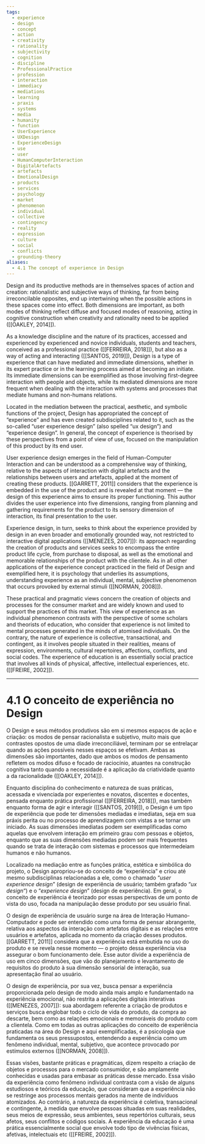 ```yaml
---
tags:
  - experience
  - design
  - concept
  - action
  - creativity
  - rationality
  - subjectivity
  - cognition
  - discipline
  - ProfessionalPractice
  - profession
  - interaction
  - immediacy
  - mediations
  - learning
  - praxis
  - systems
  - media
  - humanity
  - function
  - UserExperience
  - UXDesign
  - ExperienceDesign
  - use
  - user
  - HumanComputerInteraction
  - DigitalArtefacts
  - artefacts
  - EmotionalDesign
  - products
  - services
  - psychology
  - market
  - phenomenon
  - individual
  - collective
  - contingency
  - reality
  - expression
  - culture
  - social
  - conflicts
  - grounding-theory
aliases:
  - 4.1 The concept of experience in Design
---
```

Design and its productive methods are in themselves spaces of action and creation: rationalistic and subjective ways of thinking, far from being irreconcilable opposites, end up intertwining when the possible actions in these spaces come into effect. Both dimensions are important, as both modes of thinking reflect diffuse and focused modes of reasoning, acting in cognitive construction when creativity and rationality need to be applied ([[OAKLEY, 2014]]).

As a knowledge discipline and the nature of its practices, accessed and experienced by experienced and novice individuals, students and teachers, conceived as a professional practice ([[FERREIRA, 2018]]), but also as a way of acting and interacting ([[SANTOS, 2019]]), Design is a type of experience that can have mediated and immediate dimensions, whether in its expert practice or in the learning process aimed at becoming an initiate. Its immediate dimensions can be exemplified as those involving first-degree interaction with people and objects, while its mediated dimensions are more frequent when dealing with the interaction with systems and processes that mediate humans and non-humans relations.

Located in the mediation between the practical, aesthetic, and symbolic functions of the project, Design has appropriated the concept of “experience” and has even created subdisciplines related to it, such as the so-called “user experience design” (also spelled “ux design”) and “experience design”. In general, the concept of experience is theorised by these perspectives from a point of view of use, focused on the manipulation of this product by its end user.

User experience design emerges in the field of Human-Computer Interaction and can be understood as a comprehensive way of thinking, relative to the aspects of interaction with digital artefacts and the relationships between users and artefacts, applied at the moment of creating these products. [[GARRETT, 2011]] considers that the experience is embedded in the use of the product and is revealed at that moment — the design of this experience aims to ensure its proper functioning. This author divides the user experience into five dimensions, ranging from planning and gathering requirements for the product to its sensory dimension of interaction, its final presentation to the user.

Experience design, in turn, seeks to think about the experience provided by design in an even broader and emotionally grounded way, not restricted to interactive digital applications ([[MENEZES, 2007]]): its approach regarding the creation of products and services seeks to encompass the entire product life cycle, from purchase to disposal, as well as the emotional and memorable relationships of the product with the clientele. As in all other applications of the experience concept practiced in the field of Design and exemplified here, it is psychology that underlies its assumptions, understanding experience as an individual, mental, subjective phenomenon that occurs provoked by external stimuli ([[NORMAN, 2008]]).

These practical and pragmatic views concern the creation of objects and processes for the consumer market and are widely known and used to support the practices of this market. This view of experience as an individual phenomenon contrasts with the perspective of some scholars and theorists of education, who consider that experience is not limited to mental processes generated in the minds of atomised individuals. On the contrary, the nature of experience is collective, transactional, and contingent, as it involves people situated in their realities, means of expression, environments, cultural repertoires, affections, conflicts, and social codes. The experience of education is an essentially social practice that involves all kinds of physical, affective, intellectual experiences, etc. ([[FREIRE, 2002]]).

---
# 4.1 O conceito de experiência no Design
O Design e seus métodos produtivos são em si mesmos espaços de ação e criação: os modos de pensar racionalista e subjetivo, muito mais que contrastes opostos de uma díade irreconciliável, terminam por se entrelaçar quando as ações possíveis nesses espaços se efetivam. Ambas as dimensões são importantes, dado que ambos os modos de pensamento refletem os modos difuso e focado de raciocínio, atuantes na construção cognitiva tanto quando a necessidade é a aplicação da criatividade quanto a da racionalidade ([[OAKLEY, 2014]]).

Enquanto disciplina do conhecimento e natureza de suas práticas, acessada e vivenciada por experientes e novatos, discentes e docentes, pensada enquanto prática profissional ([[FERREIRA, 2018]]), mas também enquanto forma de agir e interagir ([[SANTOS, 2019]]), o Design é um tipo de experiência que pode ter dimensões mediadas e imediatas, seja em sua práxis perita ou no processo de aprendizagem com vistas a se tornar um iniciado. As suas dimensões imediatas podem ser exemplificadas como aquelas que envolvem interação em primeiro grau com pessoas e objetos, enquanto que as suas dimensões mediadas podem ser mais frequentes quando se trata de interação com sistemas e processos que intermedeiam humanos e não humanos.

Localizado na mediação entre as funções prática, estética e simbólica do projeto, o Design apropriou-se do conceito de “experiência” e criou até mesmo subdisciplinas relacionadas a ele, como o chamado “_user experience design_” (design de experiência de usuário; também grafado “_ux design_“) e o “_experience design_” (design de experiência). Em geral, o conceito de experiência é teorizado por essas perspectivas de um ponto de vista do uso, focada na manipulação desse produto por seu usuário final.

O design de experiência de usuário surge na área de Interação Humano-Computador e pode ser entendido como uma forma de pensar abrangente, relativa aos aspectos da interação com artefatos digitais e as relações entre usuários e artefatos, aplicada no momento da criação desses produtos. [[GARRETT, 2011]] considera que a experiência está embutida no uso do produto e se revela nesse momento — o projeto dessa experiência visa assegurar o bom funcionamento dele. Esse autor divide a experiência de uso em cinco dimensões, que vão do planejamento e levantamento de requisitos do produto à sua dimensão sensorial de interação, sua apresentação final ao usuário.

O design de experiência, por sua vez, busca pensar a experiência proporcionada pelo design de modo ainda mais amplo e fundamentado na experiência emocional, não restrita a aplicações digitais interativas ([[MENEZES, 2007]]): sua abordagem referente a criação de produtos e serviços busca englobar todo o ciclo de vida do produto, da compra ao descarte, bem como as relações emocionais e memoráveis do produto com a clientela. Como em todas as outras aplicações do conceito de experiência praticadas na área do Design e aqui exemplificadas, é a psicologia que fundamenta os seus pressupostos, entendendo a experiência como um fenômeno individual, mental, subjetivo, que acontece provocado por estímulos externos ([[NORMAN, 2008]]).

Essas visões, bastante práticas e pragmáticas, dizem respeito a criação de objetos e processos para o mercado consumidor, e são amplamente conhecidas e usadas para embasar as práticas desse mercado. Essa visão da experiência como fenômeno individual contrasta com a visão de alguns estudiosos e teóricos da educação, que consideram que a experiência não se restringe aos processos mentais gerados na mente de indivíduos atomizados. Ao contrário, a natureza da experiência é coletiva, transacional e contingente, à medida que envolve pessoas situadas em suas realidades, seus meios de expressão, seus ambientes, seus repertórios culturais, seus afetos, seus conflitos e códigos sociais. A experiência da educação é uma prática essencialmente social que envolve todo tipo de vivências físicas, afetivas, intelectuais etc ([[FREIRE, 2002]]).